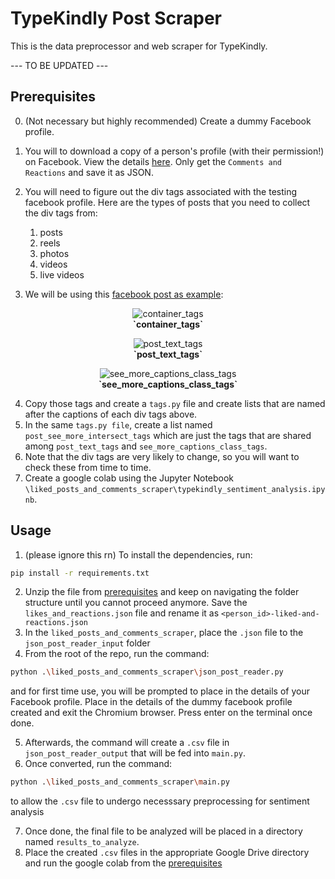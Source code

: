 # TypeKindly Post Scraper
This is the data preprocessor and web scraper for TypeKindly.

--- TO BE UPDATED ---
## Prerequisites
0. (Not necessary but highly recommended) Create a dummy Facebook profile.
1. You will to download a copy of a person's profile (with their permission!) on Facebook. View the details [here](https://www.facebook.com/help/212802592074644/). Only get the `Comments and Reactions` and save it as JSON.
2. You will need to figure out the div tags associated with the testing facebook profile. Here are the types of posts that you need to collect the div tags from:
   1. posts
   2. reels
   3. photos
   4. videos
   5. live videos

3. We will be using this [facebook post as example](https://www.facebook.com/NBA.updates4all/posts/pfbid0iZmT8WrcE3xXSCFfEodg5HFH6eKxr7AkeW4UFRsn1HymtsZ4ArvWDiXeJyCLhGaFl?rdid=DWDAYn6lcw4UYWVe):
<p align="center">
    <img src="https://github.com/user-attachments/assets/53abe7d3-3867-4834-947e-7cc9b99f011c" alt="container_tags">
    <br>
    <b>`container_tags`</b>
</p>

<p align="center">
    <img src="https://github.com/user-attachments/assets/b69ec043-5c83-4697-8e82-9fbfbf79b689" alt="post_text_tags">
    <br>
    <b>`post_text_tags`</b>
</p>

<p align="center">
    <img src="https://github.com/user-attachments/assets/de0b56a9-72dc-49e5-8478-46ba521a9e09" alt="see_more_captions_class_tags">
    <br>
    <b>`see_more_captions_class_tags`</b>
</p>

4. Copy those tags and create a `tags.py` file and create lists that are named after the captions of each div tags above.
5. In the same `tags.py file`, create a list named `post_see_more_intersect_tags` which are just the tags that are shared among `post_text_tags` and `see_more_captions_class_tags`.
6. Note that the div tags are very likely to change, so you will want to check these from time to time.
7. Create a google colab using the Jupyter Notebook `\liked_posts_and_comments_scraper\typekindly_sentiment_analysis.ipynb`.
## Usage
1. (please ignore this rn) To install the dependencies, run:
```bash
pip install -r requirements.txt
```
2. Unzip the file from [prerequisites](#prerequisites) and keep on navigating the folder structure until you cannot proceed anymore. Save the `likes_and_reactions.json` file and rename it as `<person_id>-liked-and-reactions.json`
3. In the `liked_posts_and_comments_scraper`, place the `.json` file to the `json_post_reader_input` folder
4. From the root of the repo, run the command:
```bash
python .\liked_posts_and_comments_scraper\json_post_reader.py
```
and for first time use, you will be prompted to place in the details of your Facebook profile. Place in the details of the dummy facebook profile created and exit the Chromium browser. Press enter on the terminal once done.

5. Afterwards, the command will create a `.csv` file in `json_post_reader_output` that will be fed into `main.py`.
6. Once converted, run the command:
```bash
python .\liked_posts_and_comments_scraper\main.py
```
to allow the `.csv` file to undergo necesssary preprocessing for sentiment analysis

7. Once done, the final file to be analyzed will be placed in a directory named `results_to_analyze`.
8. Place the created `.csv` files in the appropriate Google Drive directory and run the google colab from the [prerequisites](#prerequisites)
